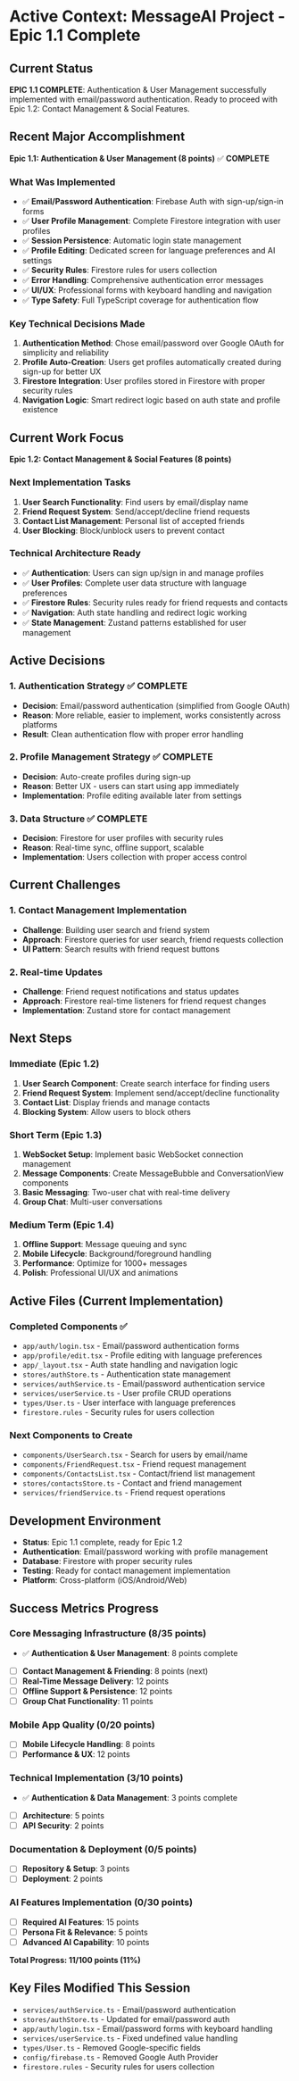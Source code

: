 # Active Context: MessageAI Project - Epic 1.1 Complete

## Current Status

**EPIC 1.1 COMPLETE**: Authentication & User Management successfully implemented with email/password authentication. Ready to proceed with Epic 1.2: Contact Management & Social Features.

## Recent Major Accomplishment

**Epic 1.1: Authentication & User Management (8 points)** ✅ **COMPLETE**

### What Was Implemented

- ✅ **Email/Password Authentication**: Firebase Auth with sign-up/sign-in forms
- ✅ **User Profile Management**: Complete Firestore integration with user profiles
- ✅ **Session Persistence**: Automatic login state management
- ✅ **Profile Editing**: Dedicated screen for language preferences and AI settings
- ✅ **Security Rules**: Firestore rules for users collection
- ✅ **Error Handling**: Comprehensive authentication error messages
- ✅ **UI/UX**: Professional forms with keyboard handling and navigation
- ✅ **Type Safety**: Full TypeScript coverage for authentication flow

### Key Technical Decisions Made

1. **Authentication Method**: Chose email/password over Google OAuth for simplicity and reliability
2. **Profile Auto-Creation**: Users get profiles automatically created during sign-up for better UX
3. **Firestore Integration**: User profiles stored in Firestore with proper security rules
4. **Navigation Logic**: Smart redirect logic based on auth state and profile existence

## Current Work Focus

**Epic 1.2: Contact Management & Social Features (8 points)**

### Next Implementation Tasks

1. **User Search Functionality**: Find users by email/display name
2. **Friend Request System**: Send/accept/decline friend requests
3. **Contact List Management**: Personal list of accepted friends
4. **User Blocking**: Block/unblock users to prevent contact

### Technical Architecture Ready

- ✅ **Authentication**: Users can sign up/sign in and manage profiles
- ✅ **User Profiles**: Complete user data structure with language preferences
- ✅ **Firestore Rules**: Security rules ready for friend requests and contacts
- ✅ **Navigation**: Auth state handling and redirect logic working
- ✅ **State Management**: Zustand patterns established for user management

## Active Decisions

### 1. Authentication Strategy ✅ COMPLETE

- **Decision**: Email/password authentication (simplified from Google OAuth)
- **Reason**: More reliable, easier to implement, works consistently across platforms
- **Result**: Clean authentication flow with proper error handling

### 2. Profile Management Strategy ✅ COMPLETE

- **Decision**: Auto-create profiles during sign-up
- **Reason**: Better UX - users can start using app immediately
- **Implementation**: Profile editing available later from settings

### 3. Data Structure ✅ COMPLETE

- **Decision**: Firestore for user profiles with security rules
- **Reason**: Real-time sync, offline support, scalable
- **Implementation**: Users collection with proper access control

## Current Challenges

### 1. Contact Management Implementation

- **Challenge**: Building user search and friend system
- **Approach**: Firestore queries for user search, friend requests collection
- **UI Pattern**: Search results with friend request buttons

### 2. Real-time Updates

- **Challenge**: Friend request notifications and status updates
- **Approach**: Firestore real-time listeners for friend request changes
- **Implementation**: Zustand store for contact management

## Next Steps

### Immediate (Epic 1.2)

1. **User Search Component**: Create search interface for finding users
2. **Friend Request System**: Implement send/accept/decline functionality
3. **Contact List**: Display friends and manage contacts
4. **Blocking System**: Allow users to block others

### Short Term (Epic 1.3)

1. **WebSocket Setup**: Implement basic WebSocket connection management
2. **Message Components**: Create MessageBubble and ConversationView components
3. **Basic Messaging**: Two-user chat with real-time delivery
4. **Group Chat**: Multi-user conversations

### Medium Term (Epic 1.4)

1. **Offline Support**: Message queuing and sync
2. **Mobile Lifecycle**: Background/foreground handling
3. **Performance**: Optimize for 1000+ messages
4. **Polish**: Professional UI/UX and animations

## Active Files (Current Implementation)

### Completed Components ✅

- `app/auth/login.tsx` - Email/password authentication forms
- `app/profile/edit.tsx` - Profile editing with language preferences
- `app/_layout.tsx` - Auth state handling and navigation logic
- `stores/authStore.ts` - Authentication state management
- `services/authService.ts` - Email/password authentication service
- `services/userService.ts` - User profile CRUD operations
- `types/User.ts` - User interface with language preferences
- `firestore.rules` - Security rules for users collection

### Next Components to Create

- `components/UserSearch.tsx` - Search for users by email/name
- `components/FriendRequest.tsx` - Friend request management
- `components/ContactsList.tsx` - Contact/friend list management
- `stores/contactsStore.ts` - Contact and friend management
- `services/friendService.ts` - Friend request operations

## Development Environment

- **Status**: Epic 1.1 complete, ready for Epic 1.2
- **Authentication**: Email/password working with profile management
- **Database**: Firestore with proper security rules
- **Testing**: Ready for contact management implementation
- **Platform**: Cross-platform (iOS/Android/Web)

## Success Metrics Progress

### Core Messaging Infrastructure (8/35 points)

- ✅ **Authentication & User Management**: 8 points complete
- [ ] **Contact Management & Friending**: 8 points (next)
- [ ] **Real-Time Message Delivery**: 12 points
- [ ] **Offline Support & Persistence**: 12 points
- [ ] **Group Chat Functionality**: 11 points

### Mobile App Quality (0/20 points)

- [ ] **Mobile Lifecycle Handling**: 8 points
- [ ] **Performance & UX**: 12 points

### Technical Implementation (3/10 points)

- ✅ **Authentication & Data Management**: 3 points complete
- [ ] **Architecture**: 5 points
- [ ] **API Security**: 2 points

### Documentation & Deployment (0/5 points)

- [ ] **Repository & Setup**: 3 points
- [ ] **Deployment**: 2 points

### AI Features Implementation (0/30 points)

- [ ] **Required AI Features**: 15 points
- [ ] **Persona Fit & Relevance**: 5 points
- [ ] **Advanced AI Capability**: 10 points

**Total Progress: 11/100 points (11%)**

## Key Files Modified This Session

- `services/authService.ts` - Email/password authentication
- `stores/authStore.ts` - Updated for email/password auth
- `app/auth/login.tsx` - Email/password forms with keyboard handling
- `services/userService.ts` - Fixed undefined value handling
- `types/User.ts` - Removed Google-specific fields
- `config/firebase.ts` - Removed Google Auth Provider
- `firestore.rules` - Security rules for users collection
